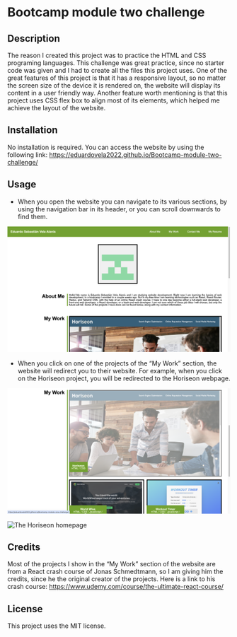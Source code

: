 # Bootcamp module two challenge

## Description

The reason I created this project was to practice the HTML and CSS programing languages. This challenge was great practice, since no starter code was given and I had to create all the files this project uses. One of the great features of this project is that it has a responsive layout, so no matter the screen size of the device it is rendered on, the website will display its content in a user friendly way. Another feature worth mentioning is that this project uses CSS flex box to align most of its elements, which helped me achieve the layout of the website.

## Installation

No installation is required. You can access the website by using the following link: https://eduardovela2022.github.io/Bootcamp-module-two-challenge/

## Usage

- When you open the website you can navigate to its various sections, by using the navigation bar in its header, or you can scroll downwards to find them.

![The homepage of the project](assets/images/homepage.png)

- When you click on one of the projects of the “My Work” section, the website will redirect you to their website. For example, when you click on the Horiseon project, you will be redirected to the Horiseon webpage.

![The "My Work" section of the website with the Horiseon project selected](assets/images/myWorkSection.png)

![The Horiseon homepage](assets/images/horiseon.png)

## Credits

Most of the projects I show in the “My Work” section of the website are from a React crash course of Jonas Schmedtmann, so I am giving him the credits, since he the original creator of the projects. Here is a link to his crash course: https://www.udemy.com/course/the-ultimate-react-course/

## License

This project uses the MIT license.
